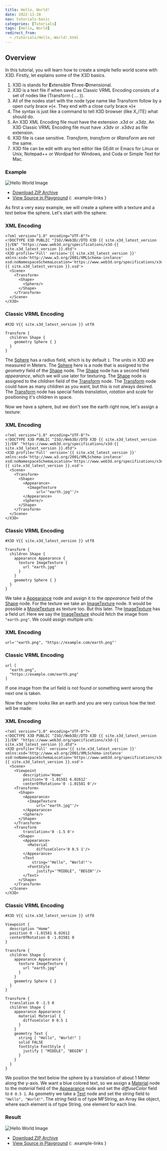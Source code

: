 ```yaml
---
title: Hello, World!
date: 2022-11-28
nav: tutorials-basic
categories: [Tutorials]
tags: [Hello, World]
redirect_from:
  - /tutorials/Hello,-World!.html
---
```

## Overview

In this tutorial, you will learn how to create a simple hello world scene with X3D. Firstly, let explains some of the X3D basics.

1. X3D is stands for **E**xtensible **T**hree-**D**imensional.
2. X3D is a text file if when saved as Classic VRML Encoding consists of a set of nodes like (Transform { … }).
3. All of the nodes start with the node type name like Transform follow by a open curly brace »{«. They end with a close curly brace »}«
4. The syntax is just like a command to tell X3D browser (like X\_ITE) what should do.
5. An X3D XML Encoding file must have the extension .x3d or .x3dz. An X3D Classic VRML Encoding file must have .x3dv or .x3dvz as file extension.
6. X3D file is case sensitive. *Transform, transform* or *tRansForm* are not the same.
7. X3D file can be edit with any text editor like GEdit or Emacs for Linux or Unix, Notepad++ or Wordpad for Windows, and Coda or Simple Text for Mac.

### Example

<x3d-canvas src="https://create3000.github.io/media/tutorials/scenes/hello-world1/hello-world1.x3dv" xrSessionMode="IMMERSIVE_AR">
  <img src="https://create3000.github.io/media/tutorials/scenes/hello-world1/screenshot.avif" alt="Hello World Image"/>
</x3d-canvas>

- [Download ZIP Archive](https://create3000.github.io/media/tutorials/scenes/hello-world1/hello-world1.zip)
- [View Source in Playground](/x_ite/playground/?url=https://create3000.github.io/media/tutorials/scenes/hello-world1/hello-world1.x3dv)
{: .example-links }

As first a very easy example, we will create a sphere with a texture and a text below the sphere. Let's start with the sphere:

### XML Encoding

```x3d
<?xml version="1.0" encoding="UTF-8"?>
<!DOCTYPE X3D PUBLIC "ISO//Web3D//DTD X3D {{ site.x3d_latest_version }}/EN" "https://www.web3d.org/specifications/x3d-{{ site.x3d_latest_version }}.dtd">
<X3D profile='Full' version='{{ site.x3d_latest_version }}' xmlns:xsd='http://www.w3.org/2001/XMLSchema-instance' xsd:noNamespaceSchemaLocation='https://www.web3d.org/specifications/x3d-{{ site.x3d_latest_version }}.xsd'>
  <Scene>
    <Transform>
      <Shape>
        <Sphere/>
      </Shape>
    </Transform>
  </Scene>
</X3D>
```

### Classic VRML Encoding

```vrml
#X3D V{{ site.x3d_latest_version }} utf8

Transform {
  children Shape {
    geometry Sphere { }
  }
}
```

The [Sphere](/x_ite/components/geometry3d/sphere/) has a radius field, which is by default `1`. The units in X3D are measured in Meters. The [Sphere](/x_ite/components/geometry3d/sphere/) here is a node that is assigned to the *geometry* field of the [Shape](/x_ite/components/shape/shape/) node. The [Shape](/x_ite/components/shape/shape/) node has a second field *appearance*, which we will use later for texturing. The [Shape](/x_ite/components/shape/shape/) node is assigned to the *children* field of the [Transform](/x_ite/components/grouping/transform/) node. The [Transform](/x_ite/components/grouping/transform/) node could have as many children as you want, but this is not always desired. The [Transform](/x_ite/components/grouping/transform/) node has special fields *translation*, *rotation* and *scale* for positioning it's children in space.

Now we have a sphere, but we don't see the earth right now, let's assign a texture:

### XML Encoding

```x3d
<?xml version="1.0" encoding="UTF-8"?>
<!DOCTYPE X3D PUBLIC "ISO//Web3D//DTD X3D {{ site.x3d_latest_version }}/EN" "https://www.web3d.org/specifications/x3d-{{ site.x3d_latest_version }}.dtd">
<X3D profile='Full' version='{{ site.x3d_latest_version }}' xmlns:xsd='http://www.w3.org/2001/XMLSchema-instance' xsd:noNamespaceSchemaLocation='https://www.web3d.org/specifications/x3d-{{ site.x3d_latest_version }}.xsd'>
  <Scene>
    <Transform>
      <Shape>
        <Appearance>
          <ImageTexture
              url='"earth.jpg"'/>
        </Appearance>
        <Sphere/>
      </Shape>
    </Transform>
  </Scene>
</X3D>
```

### Classic VRML Encoding

```vrml
#X3D V{{ site.x3d_latest_version }} utf8

Transform {
  children Shape {
    appearance Appearance {
      texture ImageTexture {
        url "earth.jpg"
      }
    }
    geometry Sphere { }
  }
}
```

We take a [Appearance](/x_ite/components/shape/appearance/) node and assign it to the *appearance* field of the [Shape](/x_ite/components/shape/shape/) node. For the texture we take an [ImageTexture](/x_ite/components/texturing/imagetexture/) node. It would be possible a  [MovieTexture](/x_ite/components/texturing/movietexture/) as texture too. But this later. The [ImageTexture](/x_ite/components/texturing/imagetexture/) has a field *url*. Here we say the [ImageTexture](/x_ite/components/texturing/imagetexture/) should fetch the image from `"earth.png"`. We could assign multiple urls:

### XML Encoding

```x3d
url='"earth.png", "https://example.com/earth.png"'
```

### Classic VRML Encoding

```vrml
url [
  "earth.png",
  "https://example.com/earth.png"
]
```

If one image from the *url* field is not found or something went wrong the next one is taken.

Now the sphere looks like an earth and you are very curious how the text will be made:

### XML Encoding

```x3d
<?xml version="1.0" encoding="UTF-8"?>
<!DOCTYPE X3D PUBLIC "ISO//Web3D//DTD X3D {{ site.x3d_latest_version }}/EN" "https://www.web3d.org/specifications/x3d-{{ site.x3d_latest_version }}.dtd">
<X3D profile='Full' version='{{ site.x3d_latest_version }}' xmlns:xsd='http://www.w3.org/2001/XMLSchema-instance' xsd:noNamespaceSchemaLocation='https://www.web3d.org/specifications/x3d-{{ site.x3d_latest_version }}.xsd'>
  <Scene>
    <Viewpoint
        description='Home'
        position='0 -1.01581 6.02612'
        centerOfRotation='0 -1.01581 0'/>
    <Transform>
      <Shape>
        <Appearance>
          <ImageTexture
              url='"earth.jpg"'/>
        </Appearance>
        <Sphere/>
      </Shape>
    </Transform>
    <Transform
        translation='0 -1.5 0'>
      <Shape>
        <Appearance>
          <Material
              diffuseColor='0 0.5 1'/>
        </Appearance>
        <Text
            string='"Hello", "World!"'>
          <FontStyle
              justify='"MIDDLE", "BEGIN"'/>
        </Text>
      </Shape>
    </Transform>
  </Scene>
</X3D>
```

### Classic VRML Encoding

```vrml
#X3D V{{ site.x3d_latest_version }} utf8

Viewpoint {
  description "Home"
  position 0 -1.01581 6.02612
  centerOfRotation 0 -1.01581 0
}

Transform {
  children Shape {
    appearance Appearance {
      texture ImageTexture {
        url "earth.jpg"
      }
    }
    geometry Sphere { }
  }
}

Transform {
  translation 0 -1.5 0
  children Shape {
    appearance Appearance {
      material Material {
        diffuseColor 0 0.5 1
      }
    }
    geometry Text {
      string [ "Hello", "World!" ]
      solid FALSE
      fontStyle FontStyle {
        justify [ "MIDDLE", "BEGIN" ]
      }
    }
  }
}
```

We position the text below the sphere by a translation of about 1 Meter along the y-axis. We want a blue colored text, so we assign a [Material](/x_ite/components/shape/material/) node to the *material* field of the [Appearance](/x_ite/components/shape/appearance/) node and set the *diffuseColor* field to `0 0.5 1`. As geometry we take a [Text](/x_ite/components/text/text/) node and set the *string* field to `"Hello", "World!"`. The *string* field is of type MFString, an Array like object, where each element is of type String, one element for each line.

### Result

<x3d-canvas src="https://create3000.github.io/media/tutorials/scenes/hello-world2/hello-world2.x3dv">
  <img src="https://create3000.github.io/media/tutorials/scenes/hello-world2/screenshot.avif" alt="Hello World Image"/>
</x3d-canvas>

- [Download ZIP Archive](https://create3000.github.io/media/tutorials/scenes/hello-world2/hello-world2.zip)
- [View Source in Playground](/x_ite/playground/?url=https://create3000.github.io/media/tutorials/scenes/hello-world2/hello-world2.x3dv)
{: .example-links }
